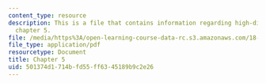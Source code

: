 ```yaml
---
content_type: resource
description: This is a file that contains information regarding high-dimensional statistics
  chapter 5.
file: /media/https%3A/open-learning-course-data-rc.s3.amazonaws.com/18-s997-high-dimensional-statistics-spring-2015/501374d1714bfd55ff6345189b9c2e26_MIT18_S997S15_Chapter5.pdf
file_type: application/pdf
resourcetype: Document
title: Chapter 5
uid: 501374d1-714b-fd55-ff63-45189b9c2e26
---
```

